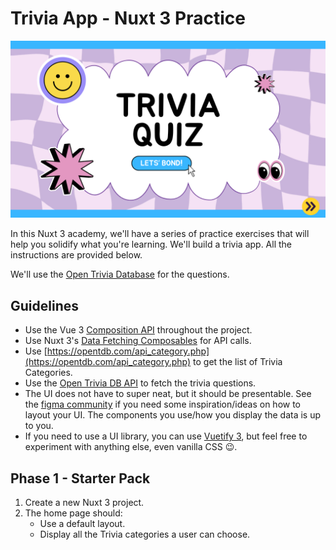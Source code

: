 # Trivia App - Nuxt 3 Practice

![Trivia Banner](banner.png)

In this Nuxt 3 academy, we'll have a series of practice exercises that will help you solidify what you're learning. We'll build a trivia app. All the instructions are provided below.

We'll use the [Open Trivia Database](https://opentdb.com/) for the questions.

## Guidelines
* Use the Vue 3 [Composition API](https://vuejs.org/api/composition-api-setup) throughout the project.
* Use Nuxt 3's [Data Fetching Composables](https://nuxt.com/docs/getting-started/data-fetching) for API calls.
* Use [https://opentdb.com/api_category.php](https://opentdb.com/api_category.php) to get the list of Trivia Categories.
* Use the [Open Trivia DB API](https://opentdb.com/api_config.php) to fetch the trivia questions.
* The UI does not have to super neat, but it should be presentable. See the [figma community](https://www.figma.com/community/search?resource_type=mixed&sort_by=relevancy&query=trivia&editor_type=all&price=all&creators=all) if you need some inspiration/ideas on how to layout your UI. The components you use/how you display the data is up to you.
* If you need to use a UI library, you can use [Vuetify 3](https://vuetifyjs.com/en/getting-started/installation/), but feel free to experiment with anything else, even vanilla CSS 😉.

## Phase 1 - Starter Pack
1. Create a new Nuxt 3 project.
2. The home page should:
	* Use a default layout.
	* Display all the Trivia categories a user can choose.
